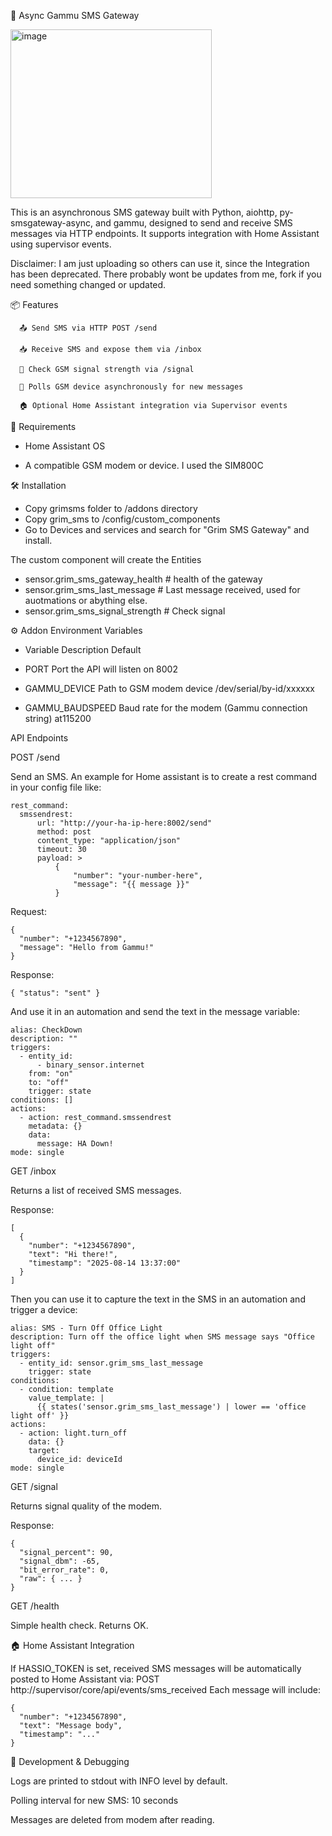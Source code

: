 📡 Async Gammu SMS Gateway

<img width="322" height="270" alt="image" src="https://github.com/user-attachments/assets/9695520e-eb64-40a2-9041-2b223e3561b3" />

This is an asynchronous SMS gateway built with Python, aiohttp, py-smsgateway-async, and gammu, designed to send and receive SMS messages via HTTP endpoints. It supports integration with Home Assistant using supervisor events. 

Disclaimer: 
I am just uploading so others can use it, since the Integration has been deprecated. There probably wont be updates from me, fork if you need something changed or updated.

📦 Features
```
  📤 Send SMS via HTTP POST /send
  
  📥 Receive SMS and expose them via /inbox
  
  📶 Check GSM signal strength via /signal
  
  🔄 Polls GSM device asynchronously for new messages
  
  🏠 Optional Home Assistant integration via Supervisor events
```
🧰 Requirements

- Home Assistant OS

- A compatible GSM modem or device. I used the SIM800C

🛠️ Installation

- Copy grimsms folder to /addons directory
- Copy grim_sms to /config/custom_components
- Go to Devices and services and search for "Grim SMS Gateway" and install.

The custom component will create the Entities
- sensor.grim_sms_gateway_health # health of the gateway
- sensor.grim_sms_last_message # Last message received, used for auotmations or abything else.
- sensor.grim_sms_signal_strength # Check signal

⚙️ Addon Environment Variables
- Variable	Description	Default

- PORT	Port the API will listen on	8002
- GAMMU_DEVICE	Path to GSM modem device	/dev/serial/by-id/xxxxxx
- GAMMU_BAUDSPEED	Baud rate for the modem (Gammu connection string)	at115200

API Endpoints

POST /send

Send an SMS.
An example for Home assistant is to create a rest command in your config file like:
```
rest_command:
  smssendrest:
      url: "http://your-ha-ip-here:8002/send"
      method: post
      content_type: "application/json"
      timeout: 30
      payload: >
          {
              "number": "your-number-here",
              "message": "{{ message }}"
          }
```

Request:
```
{
  "number": "+1234567890",
  "message": "Hello from Gammu!"
}
```
Response:
```
{ "status": "sent" }
```

And use it in an automation and send the text in the message variable:
```
alias: CheckDown
description: ""
triggers:
  - entity_id:
      - binary_sensor.internet
    from: "on"
    to: "off"
    trigger: state
conditions: []
actions:
  - action: rest_command.smssendrest
    metadata: {}
    data:
      message: HA Down!
mode: single

```
GET /inbox

Returns a list of received SMS messages.

Response:
```
[
  {
    "number": "+1234567890",
    "text": "Hi there!",
    "timestamp": "2025-08-14 13:37:00"
  }
]
```
Then you can use it to capture the text in the SMS in an automation and trigger a device:
```
alias: SMS - Turn Off Office Light
description: Turn off the office light when SMS message says "Office light off"
triggers:
  - entity_id: sensor.grim_sms_last_message
    trigger: state
conditions:
  - condition: template
    value_template: |
      {{ states('sensor.grim_sms_last_message') | lower == 'office light off' }}
actions:
  - action: light.turn_off
    data: {}
    target:
      device_id: deviceId
mode: single

```
GET /signal

Returns signal quality of the modem.

Response:
```
{
  "signal_percent": 90,
  "signal_dbm": -65,
  "bit_error_rate": 0,
  "raw": { ... }
}
```
GET /health

Simple health check. Returns OK.

🏠 Home Assistant Integration

If HASSIO_TOKEN is set, received SMS messages will be automatically posted to Home Assistant via:
POST http://supervisor/core/api/events/sms_received
Each message will include:
```
{
  "number": "+1234567890",
  "text": "Message body",
  "timestamp": "..."
}
```
🧪 Development & Debugging

Logs are printed to stdout with INFO level by default.

Polling interval for new SMS: 10 seconds

Messages are deleted from modem after reading.
